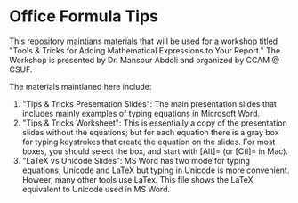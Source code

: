 # Office Formula Tips
This repository maintians materials that will be used for a workshop titled "Tools &amp; Tricks for Adding Mathematical Expressions to Your Report." The Workshop is presented by Dr. Mansour Abdoli and organized by CCAM @ CSUF.

The materials maintianed here include:

1. "Tips & Tricks Presentation Slides": The main presentation slides that includes mainly examples of typing equations in Microsoft Word.
2. "Tips & Tricks Worksheet": This is essentially a copy of the presentation slides without the equations; but for each equation there is a gray box for typing keystrokes that create the equation on the slides. For most boxes, you should select the box, and start with [Alt]= (or [Ctl]= in Mac).
3. "LaTeX vs Unicode Slides": MS Word has two mode for typing equations; Unicode and LaTeX but typing in Unicode is more convenient. Howeer, many other tools use LaTex. This file shows the LaTeX equivalent to Unicode used in MS Word.
